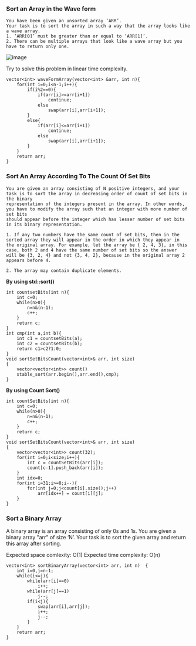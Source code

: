 
### Sort an Array in the Wave form
```
You have been given an unsorted array ‘ARR’.
Your task is to sort the array in such a way that the array looks like a wave array.
1. ‘ARR[0]’ must be greater than or equal to ‘ARR[1]’.
2. There can be multiple arrays that look like a wave array but you have to return only one.
```
![image](https://user-images.githubusercontent.com/93826731/180316973-3d0f75fb-18a9-456e-8832-085d8af71b23.png)

Try to solve this problem in linear time complexity.

```
vector<int> waveFormArray(vector<int> &arr, int n){
    for(int i=0;i<n-1;i++){
        if(i%2==0){
            if(arr[i]>=arr[i+1])
                continue;
            else
                swap(arr[i],arr[i+1]);
        }
        else{
            if(arr[i]<=arr[i+1])
                continue;
            else
                swap(arr[i],arr[i+1]);
        }
    }
    return arr;
}
```



### Sort An Array According To The Count Of Set Bits
```
You are given an array consisting of N positive integers, and your task is to sort the array in decreasing order of count of set bits in the binary 
representation of the integers present in the array. In other words, you have to modify the array such that an integer with more number of set bits 
should appear before the integer which has lesser number of set bits in its binary representation.

1. If any two numbers have the same count of set bits, then in the sorted array they will appear in the order in which they appear in 
the original array. For example, let the array be { 2, 4, 3}, in this case, both 2 and 4 have the same number of set bits so the answer 
will be {3, 2, 4} and not {3, 4, 2}, because in the original array 2 appears before 4.

2. The array may contain duplicate elements.
```


**By using std::sort()**
```
int countsetBits(int n){
    int c=0;
    while(n>0){
        n=n&(n-1);
        c++;
    }
    return c;
}
int cmp(int a,int b){
    int c1 = countsetBits(a);
    int c2 = countsetBits(b);
    return c1>c2?1:0;
}
void sortSetBitsCount(vector<int>& arr, int size)
{
    vector<vector<int>> count()
    stable_sort(arr.begin(),arr.end(),cmp);
}
```
**By using Count Sort()**

```
int countSetBits(int n){
    int c=0;
    while(n>0){
        n=n&(n-1);
        c++;
    }
    return c;
}
void sortSetBitsCount(vector<int>& arr, int size)
{
    vector<vector<int>> count(32);
    for(int i=0;i<size;i++){
        int c = countSetBits(arr[i]);
        count[c-1].push_back(arr[i]);
    }
    int idx=0;
    for(int i=31;i>=0;i--){
        for(int j=0;j<count[i].size();j++)
            arr[idx++] = count[i][j];
    }
}
```


### Sort a Binary Array
A binary array is an array consisting of only 0s and 1s.
You are given a binary array "arr" of size ‘N’. Your task is to sort the given array and return this array after sorting.

Expected space comlexity: O(1)
Expected time complexity: O(n)

```
vector<int> sortBinaryArray(vector<int> arr, int n)  {
    int i=0,j=n-1;
    while(i<=j){
        while(arr[i]==0)
            i++;
        while(arr[j]==1)
            j--;
        if(i<j){
            swap(arr[i],arr[j]);
            i++;
            j--;
        }
    }
    return arr;
}
```

